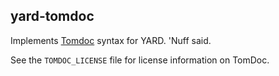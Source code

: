 yard-tomdoc
-----------

Implements [Tomdoc](http://tomdoc.org) syntax for YARD. 'Nuff said.

See the `TOMDOC_LICENSE` file for license information on TomDoc.